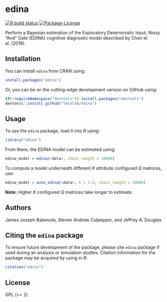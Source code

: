 
<!-- README.md is generated from README.Rmd. Please edit that file -->

# edina

<!-- badges: start -->

[![R build
status](https://github.com/tmsalab/edina/workflows/R-CMD-check/badge.svg)](https://github.com/tmsalab/edina/actions)
[![Package-License](http://img.shields.io/badge/license-GPL%20\(%3E=2\)-brightgreen.svg?style=flat)](http://www.gnu.org/licenses/gpl-2.0.html)
<!-- badges: end -->

Perform a Bayesian estimation of the Exploratory Deterministic Input,
Noisy “And” Gate (EDINA) cognitive diagnostic model described by Chen et
al. (2018).

## Installation

You can install `edina` from CRAN using:

``` r
install.packages("edina")
```

Or, you can be on the cutting-edge development version on GitHub using:

``` r
if(!requireNamespace("devtools")) install.packages("devtools")
devtools::install_github("tmsalab/edina")
```

## Usage

To use the `edina` package, load it into *R* using:

``` r
library("edina")
```

From there, the EDINA model can be estimated using:

``` r
edina_model = edina(<data>, chain_length = 10000)
```

To compute a model underneath different *K* attribute configured *Q*
matrices, use:

``` r
edina_model = auto_edina(<data>, k = 2:4, chain_length = 10000)
```

**Note:** Higher *K* configured *Q* matrices take longer to estimate.

## Authors

James Joseph Balamuta, Steven Andrew Culpepper, and Jeffrey A. Douglas

## Citing the `edina` package

To ensure future development of the package, please cite `edina` package
if used during an analysis or simulation studies. Citation information
for the package may be acquired by using in *R*:

``` r
citation("edina")
```

## License

GPL (\>= 2)
